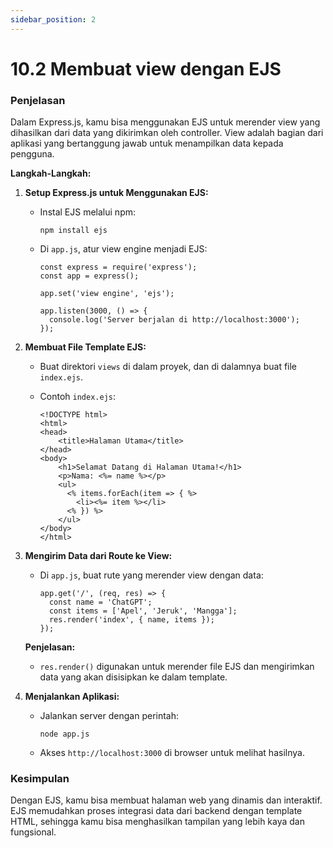 ```yaml
---
sidebar_position: 2
---
```


# 10.2 Membuat view dengan EJS

### Penjelasan
Dalam Express.js, kamu bisa menggunakan EJS untuk merender view yang dihasilkan dari data yang dikirimkan oleh controller. View adalah bagian dari aplikasi yang bertanggung jawab untuk menampilkan data kepada pengguna.

**Langkah-Langkah:**

1.  **Setup Express.js untuk Menggunakan EJS:**
    
    -   Instal EJS melalui npm:
        
        ```
        npm install ejs
        ```
        
    -   Di `app.js`, atur view engine menjadi EJS:
        
        ```
        const express = require('express');
        const app = express();
        
        app.set('view engine', 'ejs');
        
        app.listen(3000, () => {
          console.log('Server berjalan di http://localhost:3000');
        });
        ```
        
2.  **Membuat File Template EJS:**
    
    -   Buat direktori `views` di dalam proyek, dan di dalamnya buat file `index.ejs`.
    -   Contoh `index.ejs`:
        
        ```
        <!DOCTYPE html>
        <html>
        <head>
            <title>Halaman Utama</title>
        </head>
        <body>
            <h1>Selamat Datang di Halaman Utama!</h1>
            <p>Nama: <%= name %></p>
            <ul>
              <% items.forEach(item => { %>
                <li><%= item %></li>
              <% }) %>
            </ul>
        </body>
        </html>
        ```
        
3.  **Mengirim Data dari Route ke View:**
    
    -   Di `app.js`, buat rute yang merender view dengan data:

        ```
        app.get('/', (req, res) => {
          const name = 'ChatGPT';
          const items = ['Apel', 'Jeruk', 'Mangga'];
          res.render('index', { name, items });
        });
        ```
        
    
    **Penjelasan:**
    
    -   `res.render()` digunakan untuk merender file EJS dan mengirimkan data yang akan disisipkan ke dalam template.
4.  **Menjalankan Aplikasi:**
    
    -   Jalankan server dengan perintah:
        
        ```
        node app.js
        ```
        
    -   Akses `http://localhost:3000` di browser untuk melihat hasilnya.

### Kesimpulan
Dengan EJS, kamu bisa membuat halaman web yang dinamis dan interaktif. EJS memudahkan proses integrasi data dari backend dengan template HTML, sehingga kamu bisa menghasilkan tampilan yang lebih kaya dan fungsional.